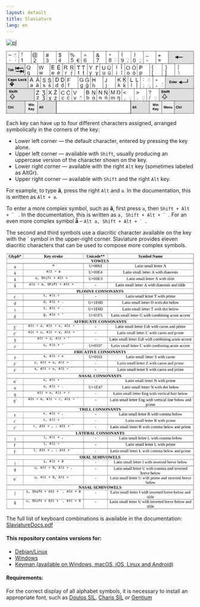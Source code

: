 ```yaml
---
layout: default
title: Slaviature
lang: en
---
```


[![pl](https://img.shields.io/badge/lang-pl-red.svg)](/pl/)

![slaviature](slaviature.png)

Each key can have up to four different characters assigned, arranged
symbolically in the corners of the key:

- Lower left corner — the default character, entered by pressing the key alone.
- Upper left corner — available with `Shift`, usually producing an uppercase
  version of the character shown on the key.
- Lower right corner — available with the right `Alt` key (sometimes labeled as
  AltGr).
- Upper right corner — available with `Shift` and the right `Alt` key.

For example, to type **ä**, press the right `Alt` and `a`. In the documentation,
this is written as `Alt + a`.

To enter a more complex symbol, such as **ã**, first press `a`, then ``Shift + Alt + ` ``
. In the documentation, this is written as ``a, Shift + Alt + ` ``. For an even more
complex symbol **ä̃**  – ``Alt a, Shift + Alt + ` ``. 

The second and third symbols use a diacritic character available on the key with
the ` symbol in the upper-right corner. Slaviature provides eleven diacritic
characters that can be used to compose more complex symbols.

![slaviature_docs.png](slaviature_docs.png)

The full list of keyboard combinations is available in the documentation: [SlaviatureDocs.pdf](keyman/extras/SlaviatureDocs.pdf)

#### This repository contains versions for:

- [Debian/Linux](linux/README.md)
- [Windows](windows/README.md)
- [Keyman (available on Windows, macOS, iOS, Linux and Android)](keyman/README.md)

#### Requirements:

For the correct display of all alphabet symbols, it is necessary to install an appropriate font, such as [Doulos SIL](https://software.sil.org/doulos/),  [Charis SIL](https://software.sil.org/charis/)  or [Gentium](https://software.sil.org/gentium/)

